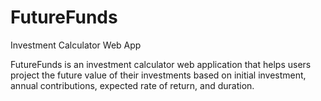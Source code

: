 # FutureFunds
Investment Calculator Web App

FutureFunds is an investment calculator web application that helps users project the future value of their investments based on initial investment, annual contributions, expected rate of return, and duration.

